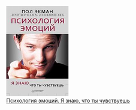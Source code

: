 ![](Психология%20эмоций.%20Я%20знаю,%20что%20ты%20чувствуешь.jpg)  
[Психология эмоций. Я знаю, что ты чувствуешь](Психология%20эмоций.%20Я%20знаю,%20что%20ты%20чувствуешь.md)
